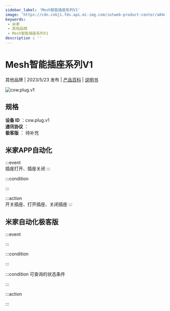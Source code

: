 ```yaml
---
sidebar_label: 'Mesh智能插座系列V1'
image: 'https://cdn.cnbj1.fds.api.mi-img.com/iotweb-product-center/a84e1584c3243e8b0bbb9cece4434292_1683865038771.png?GalaxyAccessKeyId=AKVGLQWBOVIRQ3XLEW&Expires=9223372036854775807&Signature=bPUKtl91mNxEceRZ9bzuNg5JKiQ='
keywords: 
 - 米家
 - 其他品牌
 - Mesh智能插座系列V1
description : ''
---
```

# Mesh智能插座系列V1

其他品牌 | 2023/5/23 发布 | [产品百科](https://home.mi.com/webapp/content/baike/product/index.html?model=cxw.plug.v1/) | [说明书](https://home.mi.com/views/introduction.html?model=cxw.plug.v1&region=cn)

![cxw.plug.v1](https://cdn.cnbj1.fds.api.mi-img.com/iotweb-product-center/a84e1584c3243e8b0bbb9cece4434292_1683865038771.png?GalaxyAccessKeyId=AKVGLQWBOVIRQ3XLEW&Expires=9223372036854775807&Signature=bPUKtl91mNxEceRZ9bzuNg5JKiQ=)

## 规格  
> 
**设备 ID** ：cxw.plug.v1  
**通讯协议** ：  
**极客版**  ： 待补充 


## 米家APP自动化  

:::event  
插座打开、插座关闭
:::

:::condition  

:::

:::action   
开关插座、打开插座、关闭插座
:::

## 米家自动化极客版  

:::event  

:::

:::condition  

:::

:::condition 可查询的状态条件  

:::

:::action  

:::

        
